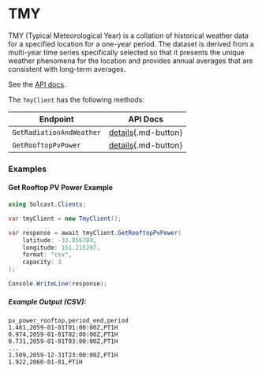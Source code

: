 # TMY

TMY (Typical Meteorological Year) is a collation of historical weather data for a specified location for a one-year period. The dataset is derived from a multi-year time series specifically selected so that it presents the unique weather  phenomena for the location and provides annual averages that are consistent with long-term averages.

See the [API docs](https://docs.solcast.com.au/#a4fced31-90e5-4173-a96b-96f5a46dd374).

The `TmyClient` has the following methods:

| Endpoint                | API Docs                                                                                                       |
|-------------------------|----------------------------------------------------------------------------------------------------------------|
| `GetRadiationAndWeather` | [details](https://docs.solcast.com.au/#3e4b42f5-c6b2-44e5-8b0e-8710acec8b2e){.md-button}                      |
| `GetRooftopPvPower`      | [details](https://docs.solcast.com.au/#d4ec6726-9300-46ff-b3de-e6e06c4768df){.md-button}                      |

### Examples

#### Get Rooftop PV Power Example
```csharp
using Solcast.Clients;

var tmyClient = new TmyClient();

var response = await tmyClient.GetRooftopPvPower(
    latitude: -33.856784,
    longitude: 151.215297,
    format: "csv",
    capacity: 3
);

Console.WriteLine(response);
```

##### Example Output (CSV):
```csv
pv_power_rooftop,period_end,period
1.461,2059-01-01T01:00:00Z,PT1H
0.974,2059-01-01T02:00:00Z,PT1H
0.731,2059-01-01T03:00:00Z,PT1H
...
1.509,2059-12-31T23:00:00Z,PT1H
1.922,2060-01-01,PT1H
```

<!-- #### Get Irradiance and Weather Example
```csharp
using Solcast.Clients;

var tmyClient = new TmyClient();
var response = await tmyClient.GetRooftopPvPower(-33.856784, 151.215297);

Console.WriteLine(response);
```

##### Example Output (CSV):
```csv
ghi,dni,dhi,azimuth,zenith,air_temp,relative_humidity,wind_speed_10m,albedo,period_end,period
608,150,470,-66,22,24,84.1,3.6,0.08,2059-01-01T01:00:00Z,PT60M
404,0,404,-30,13,24,83.3,3.7,0.08,2059-01-01T02:00:00Z,PT60M
303,0,303,33,13,24,83.6,3.6,0.08,2059-01-01T03:00:00Z,PT60M
...
722,925,84,-91,46,23,81.5,4.2,0.09,2059-12-31T23:00:00Z,PT60M
893,971,89,-81,34,24,76,4.3,0.09,2060-01-01T00:00:00Z,PT60M
``` -->